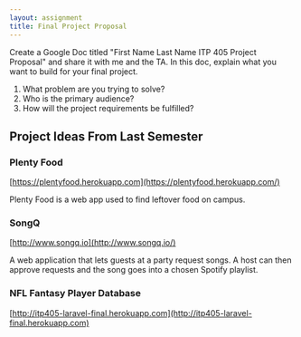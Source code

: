 ```yaml
---
layout: assignment
title: Final Project Proposal
---
```


Create a Google Doc titled "First Name Last Name ITP 405 Project Proposal" and share it with me and the TA. In this doc, explain what you want to build for your final project.

1. What problem are you trying to solve?
2. Who is the primary audience?
3. How will the project requirements be fulfilled?

## Project Ideas From Last Semester

### Plenty Food

[https://plentyfood.herokuapp.com](https://plentyfood.herokuapp.com/)

Plenty Food is a web app used to find leftover food on campus.

### SongQ

[http://www.songq.io](http://www.songq.io/)

A web application that lets guests at a party request songs. A host can then approve requests and the song goes into a chosen Spotify playlist.

### NFL Fantasy Player Database

[http://itp405-laravel-final.herokuapp.com](http://itp405-laravel-final.herokuapp.com)
